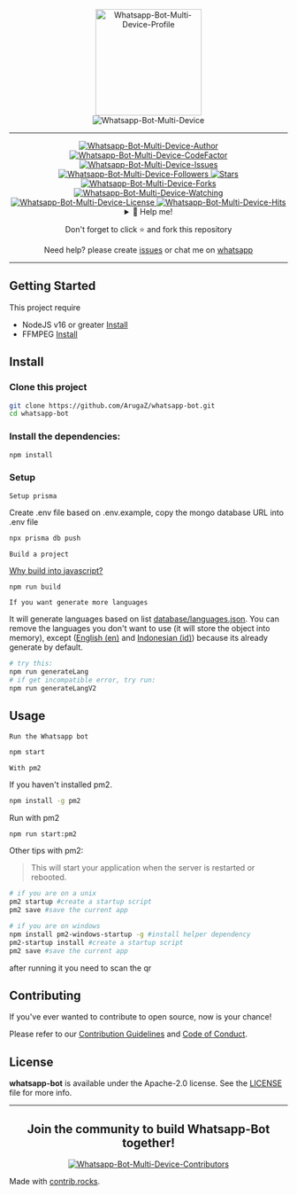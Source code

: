 <div align="center">
  <img width="192" title="Whatsapp-Bot-Multi-Device-Profile" src="https://github.com/ArugaZ.png"/>
</div>

<div align="center">
    <img title="Whatsapp-Bot-Multi-Device" src="https://img.shields.io/badge/Whatsapp%20Bot%20Multi%20Device-green?colorA=%23ff0000&colorB=%23017e40&style=for-the-badge">
</div>

---

<div align="center">  
  <a href="https://github.com/ArugaZ">
    <img title="Whatsapp-Bot-Multi-Device-Author" src="https://img.shields.io/badge/AUTHOR-ARUGAZ-orange.svg?style=for-the-badge&logo=github"></a>
</div>
<div align="center">
  <a href="https://www.codefactor.io/repository/github/arugaz/whatsapp-bot/overview/master">
    <img title="Whatsapp-Bot-Multi-Device-CodeFactor" src="https://img.shields.io/codefactor/grade/github/ArugaZ/whatsapp-bot/master?color=blue&label=CodeFactor&style=flat-square">
  </a>
  <a href="https://github.com/arugaz/whatsapp-bot/issues">
    <img title="Whatsapp-Bot-Multi-Device-Issues" src="https://img.shields.io/github/issues-raw/arugaz/whatsapp-bot?label=Issues&color=%23ff9aa2&style=flat-square" />
  </a>
</div>
<div align="center">
  <a href="https://github.com/arugaz/followers">
    <img title="Whatsapp-Bot-Multi-Device-Followers" src="https://img.shields.io/github/followers/arugaz?label=Folls&color=%23ff9aa2&style=flat-square">
  </a>
  <a href="https://github.com/arugaz/whatsapp-bot/stargazers/">
    <img title="Stars" src="https://img.shields.io/github/stars/arugaz/whatsapp-bot?label=Stars&color=%23ffb7b2&style=flat-square">
  </a>
  <a href="https://github.com/arugaz/whatsapp-bot/network/members">
    <img title="Whatsapp-Bot-Multi-Device-Forks" src="https://img.shields.io/github/forks/arugaz/whatsapp-bot?label=Forks&color=%23ffdac1&style=flat-square">
  </a>
  <a href="https://github.com/arugaz/whatsapp-bot/watchers">
    <img title="Whatsapp-Bot-Multi-Device-Watching" src="https://img.shields.io/github/watchers/arugaz/whatsapp-bot?label=Watchers&color=%23e2f0cb&style=flat-square">
  </a>
  <a href="https://github.com/arugaz/whatsapp-bot/blob/master/LICENSE">
    <img title="Whatsapp-Bot-Multi-Device-License" src="https://img.shields.io/badge/License-Apache_2.0-blue.svg?color=%23b5ead7&style=flat-square"/>
  </a>
  <a href="https://hits.seeyoufarm.com">
    <img title="Whatsapp-Bot-Multi-Device-Hits" src="https://hits.seeyoufarm.com/api/count/incr/badge.svg?url=https%3A%2F%2Fgithub.com%2FArugaZ%2Fwhatsapp-bot&count_bg=%23c7ceea&title_bg=%23555555&icon=probot.svg&icon_color=%23c7ceea&title=Hits&edge_flat=true"/>
  </a>
</div>
<div align="center">
  <details>
    <summary>🥟 Help me!</summary>
    <p><a href="https://ko-fi.com/arugaz">Ko-Fi</a></p>
    <p><a href="https://trakteer.id/arugaz/tip">Trakteer</a></p>
  </details>

  <p>Don't forget to click ⭐️ and fork this repository</p>

  <p>Need help? please create <a href="https://github.com/arugaz/whatsapp-bot/issues">issues</a> or chat me on <a href="https://wa.me/6285163651710" target="_blank">whatsapp</a></p>
</div>

---

## Getting Started

This project require

- NodeJS v16 or greater [Install](https://nodejs.org/dist/)
- FFMPEG [Install](https://ffmpeg.org/download.html)

## Install

<section>

### Clone this project

```bash
git clone https://github.com/ArugaZ/whatsapp-bot.git
cd whatsapp-bot
```

### Install the dependencies:

```bash
npm install
```

### Setup

`Setup prisma`

Create .env file based on .env.example, copy the mongo database URL into .env file

```bash
npx prisma db push
```

`Build a project`

[Why build into javascript?](https://pm2.io/docs/runtime/integration/transpilers/)

```bash
npm run build
```

`If you want generate more languages`

It will generate languages based on list [database/languages.json](database/languages.json). You can remove the languages you don't want to use (it will store the object into memory), except ([English (en)](languages/en.json) and [Indonesian (id)](languages/id.json)) because its already generate by default.

```bash
# try this:
npm run generateLang
# if get incompatible error, try run:
npm run generateLangV2
```

</section>

## Usage

<section>

`Run the Whatsapp bot`

```bash
npm start
```

`With pm2`

If you haven't installed pm2.

```bash
npm install -g pm2
```

Run with pm2

```bash
npm run start:pm2
```

Other tips with pm2:

> This will start your application when the server is restarted or rebooted.

```bash
# if you are on a unix
pm2 startup #create a startup script
pm2 save #save the current app

# if you are on windows
npm install pm2-windows-startup -g #install helper dependency
pm2-startup install #create a startup script
pm2 save #save the current app
```

after running it you need to scan the qr

</section>

## Contributing

<section>

If you've ever wanted to contribute to open source, now is your chance!

Please refer to our [Contribution Guidelines](CONTRIBUTING.md) and [Code of Conduct](CODE_OF_CONDUCT.md).

</section>

## License

<section>

**whatsapp-bot** is available under the Apache-2.0 license. See the [LICENSE](LICENSE) file for more info.

</section>

---

<div align="center">
  <h2>Join the community to build Whatsapp-Bot together!</h2>
  <section>
    <a href="https://github.com/ArugaZ/whatsapp-bot/graphs/contributors">
    <img title="Whatsapp-Bot-Multi-Device-Contributors" src="https://contrib.rocks/image?repo=arugaz/whatsapp-bot&columns=8&anon=1"/>
  </a>
  </section>
</div>

Made with [contrib.rocks](https://contrib.rocks).
